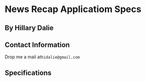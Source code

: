 # News Recap Applicatiom Specs

## By Hillary Dalie

## Contact Information
Drop me a mail at```hidalie@gmail.com```

## Specifications
